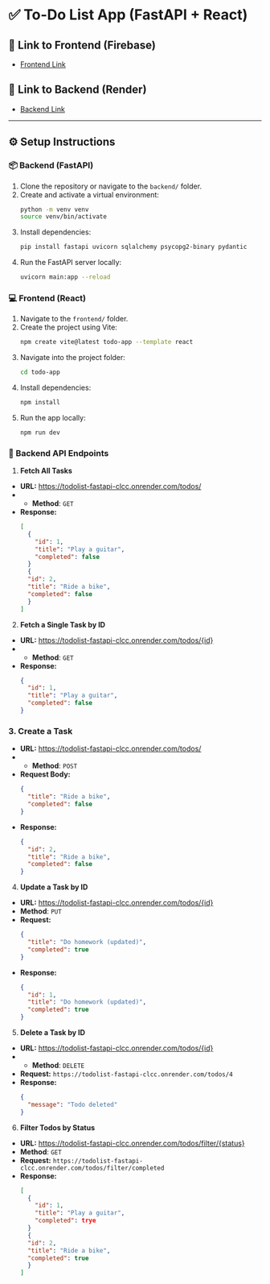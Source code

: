 # ✅ To-Do List App (FastAPI + React)

## 🔗 Link to Frontend (Firebase)
- [Frontend Link](https://todo-fastapi-6424a.web.app/)

## 🔗 Link to Backend (Render)
- [Backend Link](https://todolist-fastapi-clcc.onrender.com/)

---

## ⚙️ Setup Instructions


### 📦 Backend (FastAPI)

1. Clone the repository or navigate to the `backend/` folder.
2. Create and activate a virtual environment:
   ```bash
   python -m venv venv
   source venv/bin/activate
3. Install dependencies:
   ```bash
   pip install fastapi uvicorn sqlalchemy psycopg2-binary pydantic

4. Run the FastAPI server locally:
   ```bash
   uvicorn main:app --reload


### 💻 Frontend (React)
1. Navigate to the `frontend/` folder.
2. Create the project using Vite:
   ```bash
   npm create vite@latest todo-app --template react
4. Navigate into the project folder:
   ```bash
   cd todo-app
6. Install dependencies:
   ```bash
   npm install
7. Run the app locally:
   ```bash
   npm run dev


### 📡 Backend API Endpoints

1. **Fetch All Tasks**  
- **URL:** https://todolist-fastapi-clcc.onrender.com/todos/
- - **Method**: `GET`
- **Response:**
  ```json
  [
    {
      "id": 1,
      "title": "Play a guitar",
      "completed": false
    }
    {
    "id": 2,
    "title": "Ride a bike",
    "completed": false
    }
  ]

2. **Fetch a Single Task by ID**  
- **URL:** https://todolist-fastapi-clcc.onrender.com/todos/{id}
- - **Method**: `GET`
- **Response:**
  ```json
  {
    "id": 1,
    "title": "Play a guitar",
    "completed": false
  }

### 3. Create a Task  
- **URL:** https://todolist-fastapi-clcc.onrender.com/todos/
- - **Method**: `POST`
- **Request Body:**
  ```json
  {
    "title": "Ride a bike",
    "completed": false
  }
- **Response:**
  ```json
  {
    "id": 2,
    "title": "Ride a bike",
    "completed": false
  }

4. **Update a Task by ID**  
- **URL:** https://todolist-fastapi-clcc.onrender.com/todos/{id}
- **Method**: `PUT`
- **Request:**
  ```json
  {
    "title": "Do homework (updated)",
    "completed": true
  }
- **Response:**
  ```json
  {
    "id": 1,
    "title": "Do homework (updated)",
    "completed": true
  }

5. **Delete a Task by ID**  
- **URL:** https://todolist-fastapi-clcc.onrender.com/todos/{id}
- - **Method**: `DELETE`
- **Request:** `https://todolist-fastapi-clcc.onrender.com/todos/4`
- **Response:**
  ```json
  {
    "message": "Todo deleted"
  }

6. **Filter Todos by Status**
- **URL:** https://todolist-fastapi-clcc.onrender.com/todos/filter/{status}
- **Method**: `GET`
- **Request:** `https://todolist-fastapi-clcc.onrender.com/todos/filter/completed`
- **Response:**
    ```json
    [
      {
        "id": 1,
        "title": "Play a guitar",
        "completed": trye
      }
      {
      "id": 2,
      "title": "Ride a bike",
      "completed": true
      }
    ]

